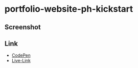  
# portfolio-website-ph-kickstart
  
## Screenshot 
    
##  Link 
  - [CodePen](https://codepen.io/Abir-Khan-the-flexboxer/pen/GgKoOxa)
  - [Live-Link](http://portfolio-website-ph-2-update.surge.sh/)
     
 
      
   
   
 
